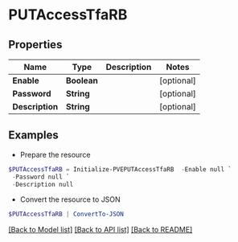 # PUTAccessTfaRB
## Properties

Name | Type | Description | Notes
------------ | ------------- | ------------- | -------------
**Enable** | **Boolean** |  | [optional] 
**Password** | **String** |  | [optional] 
**Description** | **String** |  | [optional] 

## Examples

- Prepare the resource
```powershell
$PUTAccessTfaRB = Initialize-PVEPUTAccessTfaRB  -Enable null `
 -Password null `
 -Description null
```

- Convert the resource to JSON
```powershell
$PUTAccessTfaRB | ConvertTo-JSON
```

[[Back to Model list]](../README.md#documentation-for-models) [[Back to API list]](../README.md#documentation-for-api-endpoints) [[Back to README]](../README.md)

